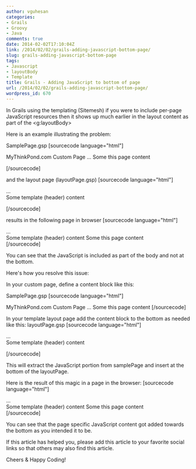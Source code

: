 ```yaml
---
author: vguhesan
categories:
- Grails
- Groovy
- Java
comments: true
date: 2014-02-02T17:10:04Z
link: /2014/02/02/grails-adding-javascript-bottom-page/
slug: grails-adding-javascript-bottom-page
tags:
- Javascript
- layoutBody
- Template
title: Grails - Adding JavaScript to bottom of page
url: /2014/02/02/grails-adding-javascript-bottom-page/
wordpress_id: 670
---
```


In Grails using the templating (Sitemesh) if you were to include per-page JavaScript resources then it shows up much earlier in the layout content as part of the <g:layoutBody>

Here is an example illustrating the problem:

SamplePage.gsp
[sourcecode language="html"]
<!DOCTYPE html>
<html>
<head>
<meta name="layout" content="layoutPage"/>
<head>MyThinkPond.com Custom Page</head>
...
</head>
<body>
Some this page content
<script type="text/javascript" src="${request.contextPath}js/samplePage.js"></script>
</body>
</html>

[/sourcecode]

and the layout page (layoutPage.gsp)
[sourcecode language="html"]
<!DOCTYPE html>
<html>
<head>
<title><g:layoutTitle default="MyThinkPond.com"/></title>
...
</head>
<body>
<div>
Some template (header) content
<g:layoutBody/>
</div>
<!-- Common JS Files -->
<script type="text/javascript" src="${request.contextPath}js/common.js"></script>
<!-- Begin: Custom Page JavaScript Should Go Here -->
<!-- End: Custom Page JavaScript Should Go Here -->
</body>
</html>

[/sourcecode]

results in the following page in browser
[sourcecode language="html"]
<!DOCTYPE html>
<html>
<head>
<titleMyThinkPond.com Custom Page</title>
...
</head>
<body>

<div>
Some template (header) content
Some this page content
<script type="text/javascript" src="${request.contextPath}js/samplePage.js"></script>
</div>

<!-- Common JS Files -->
<script type="text/javascript" src="${request.contextPath}js/common.js"></script>
<!-- Begin: Custom Page JavaScript Should Go Here -->
<!-- End: Custom Page JavaScript Should Go Here -->
</body>
</html>
[/sourcecode]

You can see that the JavaScript is included as part of the body and not at the bottom.

Here's how you resolve this issue:

In your custom page, define a content block like this:

SamplePage.gsp
[sourcecode language="html"]
<!DOCTYPE html>
<html>
<head>
<meta name="layout" content="layoutPage"/>
<head>MyThinkPond.com Custom Page</head>
...
</head>
<body>
Some this page content
<content tag="javascript">
<script type="text/javascript" src="${request.contextPath}js/samplePage.js"></script>
</content>
</body>
</html>
[/sourcecode]

In your template layout page add the content block to the bottom as needed like this:
layoutPage.gsp
[sourcecode language="html"]
<!DOCTYPE html>
<html>
<head>
<title><g:layoutTitle default="MyThinkPond.com"/></title>
...
</head>
<body>
<div>
Some template (header) content
<g:layoutBody/>
</div>
<!-- Common JS Files -->
<script type="text/javascript" src="${request.contextPath}js/common.js"></script>
<!-- Begin: Custom Page JavaScript Should Go Here -->
<g:pageProperty name="page.javascript"/>
<!-- End: Custom Page JavaScript Should Go Here -->
</body>
</html>

[/sourcecode]

This will extract the JavaScript portion from samplePage and insert at the bottom of the layoutPage. 

Here is the result of this magic in a page in the browser:
[sourcecode language="html"]
<!DOCTYPE html>
<html>
<head>
<titleMyThinkPond.com Custom Page</title>
...
</head>
<body>

<div>
Some template (header) content
Some this page content
</div>

<!-- Common JS Files -->
<script type="text/javascript" src="${request.contextPath}js/common.js"></script>
<!-- Begin: Custom Page JavaScript Should Go Here -->
<script type="text/javascript" src="${request.contextPath}js/samplePage.js"></script>
<!-- End: Custom Page JavaScript Should Go Here -->
</body>
</html>
[/sourcecode]

You can see that the page specific JavaScript content got added towards the bottom as you intended it to be.

If this article has helped you, please add this article to your favorite social links so that others may also find this article.

Cheers & Happy Coding!



